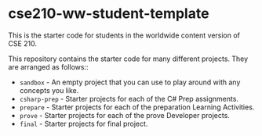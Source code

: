 # cse210-ww-student-template
This is the starter code for students in the worldwide content version of CSE 210.

This repository contains the starter code for many different projects. They are arranged as follows::

* `sandbox` - An empty project that you can use to play around with any concepts you like.
* `csharp-prep` - Starter projects for each of the C# Prep assignments.
* `prepare` - Starter projects for each of the preparation Learning Activities.
* `prove` - Starter projects for each of the prove Developer projects.
* `final` - Starter projects for final project.
